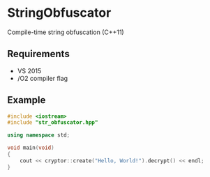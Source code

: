 # StringObfuscator
Compile-time string obfuscation (C++11)

## Requirements
- VS 2015
- /O2 compiler flag

## Example
```c++
#include <iostream>
#include "str_obfuscator.hpp"

using namespace std;

void main(void)
{
	cout << cryptor::create("Hello, World!").decrypt() << endl;
}
```
